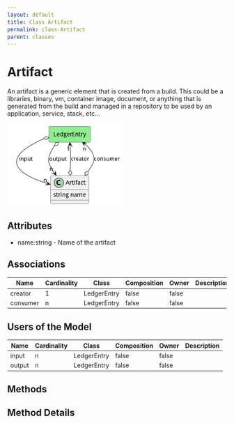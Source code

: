 ```yaml
---
layout: default
title: Class Artifact
permalink: class-Artifact
parent: classes
---
```


# Artifact

An artifact is a generic element that is created from a build. This could be a libraries, binary, vm, container image, document, or anything that is generated from the build and managed in a repository to be used by an application, service, stack, etc...

![Logical Diagram](./logical.png)

## Attributes

* name:string - Name of the artifact


## Associations

| Name | Cardinality | Class | Composition | Owner | Description |
| --- | --- | --- | --- | --- | --- |
| creator | 1 | LedgerEntry | false | false |  |
| consumer | n | LedgerEntry | false | false |  |



## Users of the Model

| Name | Cardinality | Class | Composition | Owner | Description |
| --- | --- | --- | --- | --- | --- |
| input | n | LedgerEntry | false | false |  |
| output | n | LedgerEntry | false | false |  |





## Methods


<h2>Method Details</h2>
    

